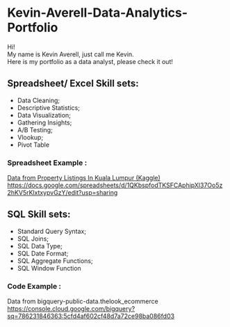# Kevin-Averell-Data-Analytics-Portfolio
Hi! <br> 
My name is Kevin Averell, just call me Kevin.<br>
Here is my portfolio as a data analyst, please check it out!

## Spreadsheet/ Excel Skill sets:
* Data Cleaning;
* Descriptive Statistics;
* Data Visualization;
* Gathering Insights;
* A/B Testing;
* Vlookup;
* Pivot Table

### Spreadsheet Example :
[Data from Property Listings In Kuala Lumpur (Kaggle)](https://www.kaggle.com/datasets/dragonduck/property-listings-in-kuala-lumpur)<br>
https://docs.google.com/spreadsheets/d/1QKbspfodTKSFCAphipXl37Oo5z2hKV5rKlxtxypvGzY/edit?usp=sharing

## SQL Skill sets:
* Standard Query Syntax;
* SQL Joins;
* SQL Data Type; 
* SQL Date Format;    
* SQL Aggregate Functions; 
* SQL Window Function

### Code Example :
Data from bigquery-public-data.thelook_ecommerce<br>
https://console.cloud.google.com/bigquery?sq=786231846363:5cfd4af602cf48d7a72ce98ba086fd03
